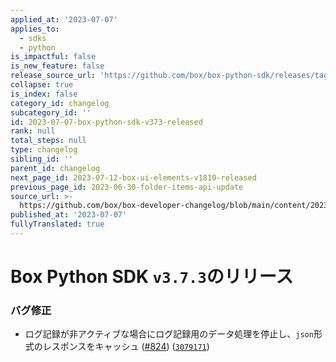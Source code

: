 ```yaml
---
applied_at: '2023-07-07'
applies_to:
  - sdks
  - python
is_impactful: false
is_new_feature: false
release_source_url: 'https://github.com/box/box-python-sdk/releases/tag/v3.7.3'
collapse: true
is_index: false
category_id: changelog
subcategory_id: ''
id: 2023-07-07-box-python-sdk-v373-released
rank: null
total_steps: null
type: changelog
sibling_id: ''
parent_id: changelog
next_page_id: 2023-07-12-box-ui-elements-v1810-released
previous_page_id: 2023-06-30-folder-items-api-update
source_url: >-
  https://github.com/box/box-developer-changelog/blob/main/content/2023/07-07-box-python-sdk-v373-released.md
published_at: '2023-07-07'
fullyTranslated: true
---
```

# Box Python SDK `v3.7.3`のリリース

### バグ修正

* ログ記録が非アクティブな場合にログ記録用のデータ処理を停止し、`json`形式のレスポンスをキャッシュ ([#824][1]) ([`3079171`][2])

[1]: https://github.com/box/box-python-sdk/issues/824

[2]: https://github.com/box/box-python-sdk/commit/3079171f8dfc1a4c85f8587e8ce90e8fbd826ee4
